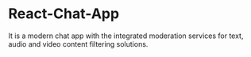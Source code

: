 # React-Chat-App
It is a modern chat app with the integrated moderation services for text, audio and video content filtering solutions.
